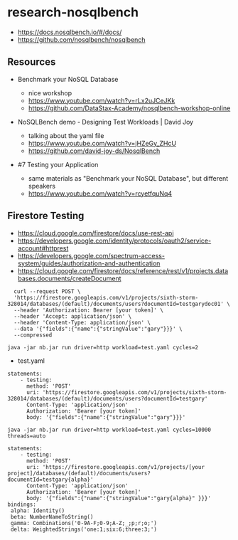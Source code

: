 # research-nosqlbench

- <https://docs.nosqlbench.io/#/docs/>
- <https://github.com/nosqlbench/nosqlbench>

## Resources

- Benchmark your NoSQL Database
  - nice workshop
  - <https://www.youtube.com/watch?v=rLx2uJCeJKk>
  - <https://github.com/DataStax-Academy/nosqlbench-workshop-online>

- NoSQLBench demo - Designing Test Workloads | David Joy 
  - talking about the yaml file
  - <https://www.youtube.com/watch?v=jHZeGy_ZHcU>
  - <https://github.com/david-joy-ds/NosqlBench>

- #7 Testing your Application
  - same materials as "Benchmark your NoSQL Database", but different speakers
  - <https://www.youtube.com/watch?v=rcyetfquNq4>

## Firestore Testing

- <https://cloud.google.com/firestore/docs/use-rest-api>
- <https://developers.google.com/identity/protocols/oauth2/service-account#httprest>
- <https://developers.google.com/spectrum-access-system/guides/authorization-and-authentication>
- <https://cloud.google.com/firestore/docs/reference/rest/v1/projects.databases.documents/createDocument>

```
  curl --request POST \
  'https://firestore.googleapis.com/v1/projects/sixth-storm-328014/databases/(default)/documents/users?documentId=testgarydoc01' \
  --header 'Authorization: Bearer [your token]' \
  --header 'Accept: application/json' \
  --header 'Content-Type: application/json' \
  --data '{"fields":{"name":{"stringValue":"gary"}}}' \
  --compressed
```

```
java -jar nb.jar run driver=http workload=test.yaml cycles=2
```

- test.yaml
```
statements:
    - testing:
      method: 'POST'
      uri: 'https://firestore.googleapis.com/v1/projects/sixth-storm-328014/databases/(default)/documents/users?documentId=testgary'
      Content-Type: 'application/json'
      Authorization: 'Bearer [your token]'
      body: '{"fields":{"name":{"stringValue":"gary"}}}'
```




```
java -jar nb.jar run driver=http workload=test.yaml cycles=10000 threads=auto
```

```
statements:
    - testing:
      method: 'POST'
      uri: 'https://firestore.googleapis.com/v1/projects/[your project]/databases/(default)/documents/users?documentId=testgary{alpha}'
      Content-Type: 'application/json'
      Authorization: 'Bearer [your token]'
      body: '{"fields":{"name":{"stringValue":"gary{alpha}" }}}'
bindings:
 alpha: Identity()
 beta: NumberNameToString()
 gamma: Combinations('0-9A-F;0-9;A-Z;_;p;r;o;')
 delta: WeightedStrings('one:1;six:6;three:3;')
```
